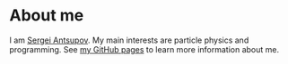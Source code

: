 # About me

I am [Sergei Antsupov](https://github.com/Sergeyir). My main interests are particle physics and programming. See [my GitHub pages](https://sergeyir.github.io/index.html) to learn more information about me.
